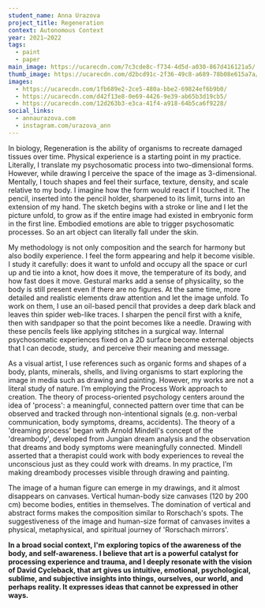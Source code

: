 ```yaml
---
student_name: Anna Urazova
project_title: Regeneration
context: Autonomous Context
year: 2021—2022
tags:
  - paint
  - paper
main_image: https://ucarecdn.com/7c3cde8c-f734-4d5d-a030-867d416121a5/
thumb_image: https://ucarecdn.com/d2bcd91c-2f36-49c8-a689-78b08e615a7a/
images:
  - https://ucarecdn.com/1fb689e2-2ce5-480a-bbe2-69824ef6b9b0/
  - https://ucarecdn.com/d42f13e8-0e69-4426-9e39-ab65b3d19cb5/
  - https://ucarecdn.com/12d263b3-e3ca-41f4-a918-64b5ca6f9228/
social_links:
  - annaurazova.com
  - instagram.com/urazova_ann
---
```

<!--StartFragment-->

In biology, Regeneration is the ability of organisms to recreate damaged tissues over time. Physical experience is a starting point in my practice. Literally, I translate my psychosomatic process into two-dimensional forms. However, while drawing I perceive the space of the image as 3-dimensional. Mentally, I touch shapes and feel their surface, texture, density, and scale relative to my body. I imagine how the form would react if I touched it. The pencil, inserted into the pencil holder, sharpened to its limit, turns into an extension of my hand. The sketch begins with a stroke or line and I let the picture unfold, to grow as if the entire image had existed in embryonic form in the first line. Embodied emotions are able to trigger psychosomatic processes. So an art object can literally fall under the skin.

My methodology is not only composition and the search for harmony but also bodily experience. I feel the form appearing and help it become visible. I study it carefully: does it want to unfold and occupy all the space or curl up and tie into a knot, how does it move, the temperature of its body, and how fast does it move. Gestural marks add a sense of physicality, so the body is still present even if there are no figures. At the same time, more detailed and realistic elements draw attention and let the image unfold. To work on them, I use an oil-based pencil that provides a deep dark black and leaves thin spider web-like traces. I sharpen the pencil first with a knife, then with sandpaper so that the point becomes like a needle. Drawing with these pencils feels like applying stitches in a surgical way. Internal psychosomatic experiences fixed on a 2D surface become external objects that I can decode, study,  and perceive their meaning and message. 

As a visual artist, I use references such as organic forms and shapes of a body, plants, minerals, shells, and living organisms to start exploring the image in media such as drawing and painting. However, my works are not a literal study of nature. I’m employing the Process Work approach to creation. The theory of process-oriented psychology centers around the idea of 'process': a meaningful, connected pattern over time that can be observed and tracked through non-intentional signals (e.g. non-verbal communication, body symptoms, dreams, accidents). The theory of a 'dreaming process' began with Arnold Mindell's concept of the 'dreambody', developed from Jungian dream analysis and the observation that dreams and body symptoms were meaningfully connected.  Mindell asserted that a therapist could work with body experiences to reveal the unconscious just as they could work with dreams. In my practice, I’m making dreambody processes visible through drawing and painting.

The image of a human figure can emerge in my drawings, and it almost disappears on canvases. Vertical human-body size canvases (120 by 200 cm) become bodies, entities in themselves. The domination of vertical and abstract forms makes the composition similar to Rorschach's spots. The suggestiveness of the image and human-size format of canvases invites a physical, metaphysical, and spiritual journey of 'Rorschach mirrors'.

**In a broad social context, I'm exploring topics of the awareness of the body, and self-awareness. I believe that art is a powerful catalyst for processing experience and trauma, and I deeply resonate with the vision of David Cycleback, that art gives us intuitive, emotional, psychological, sublime, and subjective insights into things, ourselves, our world, and perhaps reality. It expresses ideas that cannot be expressed in other ways.**

<!--EndFragment-->